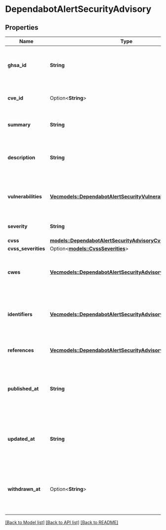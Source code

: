 # DependabotAlertSecurityAdvisory

## Properties

Name | Type | Description | Notes
------------ | ------------- | ------------- | -------------
**ghsa_id** | **String** | The unique GitHub Security Advisory ID assigned to the advisory. | [readonly]
**cve_id** | Option<**String**> | The unique CVE ID assigned to the advisory. | [readonly]
**summary** | **String** | A short, plain text summary of the advisory. | [readonly]
**description** | **String** | A long-form Markdown-supported description of the advisory. | [readonly]
**vulnerabilities** | [**Vec<models::DependabotAlertSecurityVulnerability>**](dependabot-alert-security-vulnerability.md) | Vulnerable version range information for the advisory. | [readonly]
**severity** | **String** | The severity of the advisory. | [readonly]
**cvss** | [**models::DependabotAlertSecurityAdvisoryCvss**](dependabot_alert_security_advisory_cvss.md) |  | 
**cvss_severities** | Option<[**models::CvssSeverities**](cvss-severities.md)> |  | [optional]
**cwes** | [**Vec<models::DependabotAlertSecurityAdvisoryCwesInner>**](dependabot_alert_security_advisory_cwes_inner.md) | Details for the advisory pertaining to Common Weakness Enumeration. | [readonly]
**identifiers** | [**Vec<models::DependabotAlertSecurityAdvisoryIdentifiersInner>**](dependabot_alert_security_advisory_identifiers_inner.md) | Values that identify this advisory among security information sources. | [readonly]
**references** | [**Vec<models::DependabotAlertSecurityAdvisoryReferencesInner>**](dependabot_alert_security_advisory_references_inner.md) | Links to additional advisory information. | [readonly]
**published_at** | **String** | The time that the advisory was published in ISO 8601 format: `YYYY-MM-DDTHH:MM:SSZ`. | [readonly]
**updated_at** | **String** | The time that the advisory was last modified in ISO 8601 format: `YYYY-MM-DDTHH:MM:SSZ`. | [readonly]
**withdrawn_at** | Option<**String**> | The time that the advisory was withdrawn in ISO 8601 format: `YYYY-MM-DDTHH:MM:SSZ`. | [readonly]

[[Back to Model list]](../README.md#documentation-for-models) [[Back to API list]](../README.md#documentation-for-api-endpoints) [[Back to README]](../README.md)


